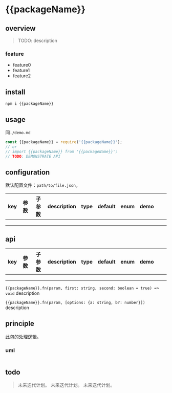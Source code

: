 # {{packageName}}

## overview
> TODO: description

### feature
- feature0
- feature1
- feature2

## install
`npm i {{packageName}}`

## usage
同`./demo.md`
```js
const {{packageName}} = require('{{packageName}}');
// or
// import {{packageName}} from '{{packageName}}';
// TODO: DEMONSTRATE API
```

## configuration
默认配置文件：`path/to/file.json`。

<!-- prettier-ignore-start -->
|key|参数|子参数|description|type|default|enum|demo|||
|-|-|-|-|-|-|-|-|-|-|
|||||||||||
|||||||||||
|||||||||||
<!-- prettier-ignore-end -->

## api
<!-- prettier-ignore-start -->
|key|参数|子参数|description|type|default|enum|demo|||
|-|-|-|-|-|-|-|-|-|-|
|||||||||||
|||||||||||
|||||||||||
<!-- prettier-ignore-end -->

`{{packageName}}.fn(param, first: string, second: boolean = true) => void`
description

`{{packageName}}.fn(param, [options: {a: string, b?: number}])`
description

## principle
此包的处理逻辑。

### uml
```
```

## todo
> 未来迭代计划。
> 未来迭代计划。
> 未来迭代计划。